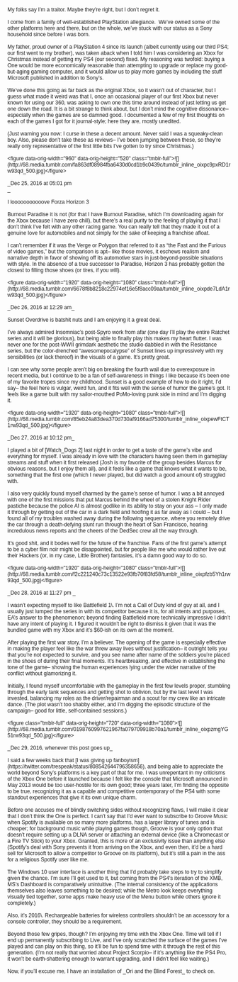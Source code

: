 <!DOCTYPE html PUBLIC "-//W3C//DTD HTML 4.01//EN" "http://www.w3.org/TR/html4/strict.dtd">
<html>
<head>
  <meta http-equiv="Content-Type" content="text/html; charset=utf-8">
  <meta http-equiv="Content-Style-Type" content="text/css">
  <title></title>
  <meta name="Generator" content="Cocoa HTML Writer">
  <meta name="CocoaVersion" content="1504.76">
  <style type="text/css">
    p.p1 {margin: 0.0px 0.0px 0.0px 0.0px; font: 12.0px Helvetica}
    p.p2 {margin: 0.0px 0.0px 0.0px 0.0px; font: 12.0px Helvetica; min-height: 14.0px}
  </style>
</head>
<body>
<p class="p1">My folks say I’m a traitor. Maybe they’re right, but I don’t regret it.</p>
<p class="p2"><br></p>
<p class="p1">I come from a family of well-established PlayStation allegiance.  We’ve owned some of the other platforms here and there, but on the whole, we’ve stuck with our status as a Sony household since before I was born.</p>
<p class="p2"><br></p>
<p class="p1">My father, proud owner of a PlayStation 4 since its launch (albeit currently using our third PS4; our first went to my brother), was taken aback when I told him I was considering an Xbox for Christmas instead of getting my PS4 (our second) fixed. My reasoning was twofold: buying a One would be more economically reasonable than attempting to upgrade or replace my good-but-aging gaming computer, and it would allow us to play more games by including the stuff Microsoft published in addition to Sony’s. </p>
<p class="p2"><br></p>
<p class="p1">We’ve done this going as far back as the original Xbox, so it wasn’t out of character, but I guess what made it weird was that I, once an occasional player of our first Xbox but never known for using our 360, was asking to own one this time around instead of just letting us get one down the road. It is a bit strange to think about, but I don’t mind the cognitive dissonance– especially when the games are so damned good. I documented a few of my first thoughts on each of the games I got for it journal-style; here they are, mostly unedited. </p>
<p class="p2"><br></p>
<p class="p1">(Just warning you now: I curse in these a decent amount. Never said I was a squeaky-clean boy. Also, please don’t take these as reviews– I’ve been jumping between these, so they’re really only representative of the first little bits I’ve gotten to try since Christmas.)</p>
<p class="p2"><br></p>
<p class="p1">&lt;figure data-orig-width="960" data-orig-height="520" class="tmblr-full"&gt;![](http://68.media.tumblr.com/fa863df08984fba6430d0cd1b9c0439c/tumblr_inline_oixpc9pxRD1rw93qd_500.jpg)&lt;/figure&gt;</p>
<p class="p2"><br></p>
<p class="p1">_Dec 25, 2016 at 05:01 pm <span class="Apple-converted-space"> </span></p>
<p class="p1">_</p>
<p class="p2"><br></p>
<p class="p1">I looooooooooove Forza Horizon 3 <span class="Apple-converted-space"> </span></p>
<p class="p2"><br></p>
<p class="p1">Burnout Paradise it is not (for that I have Burnout Paradise, which I’m downloading again for the Xbox because I have zero chill), but there’s a real purity to the feeling of playing it that I don’t think I’ve felt with any other racing game. You can really tell that they made it out of a genuine love for automobiles and not simply for the sake of keeping a franchise afloat. <span class="Apple-converted-space"> </span></p>
<p class="p2"><br></p>
<p class="p1">I can’t remember if it was the Verge or Polygon that referred to it as “the Fast and the Furious of video games,” but the comparison is apt– like those movies, it eschews realism and narrative depth in favor of showing off its automotive stars in just-beyond-possible situations with style. In the absence of a true successor to Paradise, Horizon 3 has probably gotten the closest to filling those shoes (or tires, if you will). <span class="Apple-converted-space"> </span></p>
<p class="p2"><br></p>
<p class="p1">&lt;figure data-orig-width="1920" data-orig-height="1080" class="tmblr-full"&gt;![](http://68.media.tumblr.com/6678f8b8218c22974ef16e5f8acc09aa/tumblr_inline_oixpde7LdA1rw93qd_500.jpg)&lt;/figure&gt;</p>
<p class="p2"><br></p>
<p class="p1">_Dec 26, 2016 at 12:29 am_</p>
<p class="p2"><br></p>
<p class="p1">Sunset Overdrive is batshit nuts and I am enjoying it a great deal. <span class="Apple-converted-space"> </span></p>
<p class="p2"><br></p>
<p class="p1">I’ve always admired Insomniac’s post-Spyro work from afar (one day I’ll play the entire Ratchet series and it will be glorious), but being able to finally play this makes my heart flutter. I was never one for the post-WWII grimdark aesthetic the studio dabbled in with the Resistance series, but the color-drenched “awesomepocalypse” of Sunset lines up impressively with my sensibilities (or lack thereof) in the visuals of a game. It’s pretty great. <span class="Apple-converted-space"> </span></p>
<p class="p2"><br></p>
<p class="p1">I can see why some people aren’t big on breaking the fourth wall due to overexposure in recent media, but I continue to be a fan of self-awareness in things I like because it’s been one of my favorite tropes since my childhood. Sunset is a good example of how to do it right, I’d say– the feel here is vulgar, weird fun, and it fits well with the sense of humor the game’s got. It feels like a game built with my sailor-mouthed PoMo-loving punk side in mind and I’m digging it.  <span class="Apple-converted-space"> </span></p>
<p class="p2"><br></p>
<p class="p1">&lt;figure data-orig-width="1920" data-orig-height="1080" class="tmblr-full"&gt;![](http://68.media.tumblr.com/85eb24a83dea370d730af9166ad75300/tumblr_inline_oixpewFtCT1rw93qd_500.jpg)&lt;/figure&gt;</p>
<p class="p2"><br></p>
<p class="p1">_Dec 27, 2016 at 10:12 pm_</p>
<p class="p2"><br></p>
<p class="p1">I played a bit of [Watch_Dogs 2] last night in order to get a taste of the game’s vibe and everything for myself. I was already in love with the characters having seen them in gameplay streams and stuff when it first released (Josh is my favorite of the group besides Marcus for obvious reasons, but I enjoy them all), and it feels like a game that knows what it wants to be, something that the first one (which I never played, but did watch a good amount of) struggled with.</p>
<p class="p2"><br></p>
<p class="p1">I also very quickly found myself charmed by the game’s sense of humor. I was a bit annoyed with one of the first missions that put Marcus behind the wheel of a stolen Knight Rider pastiche because the police AI is almost godlike in its ability to stay on your ass – I only made it through by getting out of the car in a dark field and hoofing it as far away as I could – but I found all of my troubles washed away during the following sequence, where you remotely drive the car through a death-defying stunt run through the heart of San Francisco, hearing incredulous news reports and the cheers of the DedSec crew all the way through.</p>
<p class="p2"><br></p>
<p class="p1">It’s good shit, and it bodes well for the future of the franchise. Fans of the first game’s attempt to be a cyber film noir might be disappointed, but for people like me who would rather live out their Hackers (or, in my case, Little Brother) fantasies, it’s a damn good way to do so.</p>
<p class="p2"><br></p>
<p class="p1">&lt;figure data-orig-width="1920" data-orig-height="1080" class="tmblr-full"&gt;![](http://68.media.tumblr.com/f2c221240c73c13522e93fb70f83fd58/tumblr_inline_oixpfzb5Yh1rw93qd_500.jpg)&lt;/figure&gt;</p>
<p class="p2"><br></p>
<p class="p1">_Dec 28, 2016 at 11:27 pm _</p>
<p class="p2"><br></p>
<p class="p1">I wasn’t expecting myself to like Battlefield 1\. I’m not a Call of Duty kind of guy at all, and I usually just lumped the series in with its competitor because it is, for all intents and purposes, EA’s answer to the phenomenon; beyond finding Battlefield more technically impressive I didn’t have any intent of playing it. I figured it wouldn’t be right to dismiss it given that it was the bundled game with my Xbox and it’s $60-ish on its own at the moment. <span class="Apple-converted-space"> </span></p>
<p class="p2"><br></p>
<p class="p1">After playing the first war story, I’m a believer. The opening of the game is especially effective in making the player feel like the war threw away lives without justification– it outright tells you that you’re not expected to survive, and you see name after name of the soldiers you’re placed in the shoes of during their final moments. It’s heartbreaking, and effective in establishing the tone of the game– showing the human experiences lying under the wider narrative of the conflict without glamorizing it. <span class="Apple-converted-space"> </span></p>
<p class="p2"><br></p>
<p class="p1">Initially, I found myself uncomfortable with the gameplay in the first few levels proper, stumbling through the early tank sequences and getting shot to oblivion, but by the last level I was invested, balancing my roles as the driver/repairman and a scout for my crew like an intricate dance. (The plot wasn’t too shabby either, and I’m digging the episodic structure of the campaign– good for little, self-contained sessions.) <span class="Apple-converted-space"> </span></p>
<p class="p2"><br></p>
<p class="p1">&lt;figure class="tmblr-full" data-orig-height="720" data-orig-width="1080"&gt;![](http://68.media.tumblr.com/0198760997621967fa079709918b70a1/tumblr_inline_oixpzmgYG51rw93qd_500.jpg)&lt;/figure&gt;</p>
<p class="p2"><br></p>
<p class="p1">_Dec 29, 2016, whenever this post goes up_</p>
<p class="p2"><br></p>
<p class="p1">I said a few weeks back that [I was giving up fanboyism](https://twitter.com/trespeak/status/808542644796358656), and being able to appreciate the world beyond Sony’s platforms is a key part of that for me. I was unrepentant in my criticisms of the Xbox One before it launched because I felt like the console that Microsoft announced in May 2013 would be too user-hostile for its own good; three years later, I’m finding the opposite to be true, recognizing it as a capable and competitive contemporary of the PS4 with some standout experiences that give it its own unique charm.</p>
<p class="p2"><br></p>
<p class="p1">Before one accuses me of blindly switching sides without recognizing flaws, I will make it clear that I don’t think the One is perfect. I can’t say that I’d ever want to subscribe to Groove Music when Spotify is available on so many more platforms, has a larger library of tunes and is cheaper; for background music while playing games though, Groove is your only option that doesn’t require setting up a DLNA server or attaching an external device (like a Chromecast or a Fire TV Stick) to your Xbox. Granted, this is more of an exclusivity issue than anything else (Spotify’s deal with Sony prevents it from arriving on the Xbox, and even then, it’d be a hard sell for Microsoft to allow a competitor to Groove on its platform), but it’s still a pain in the ass for a religious Spotify user like me. </p>
<p class="p2"><br></p>
<p class="p1">The Windows 10 user interface is another thing that I’d probably take steps to try to simplify given the chance. I’m sure I’ll get used to it, but coming from the PS4′s iteration of the XMB, MS’s Dashboard is comparatively unintuitive. (The internal consistency of the applications themselves also leaves something to be desired; while the Metro look keeps everything visually tied together, some apps make heavy use of the Menu button while others ignore it completely.)</p>
<p class="p2"><br></p>
<p class="p1">Also, it’s 2016\. Rechargeable batteries for wireless controllers shouldn’t be an accessory for a console controller, they should be a requirement.</p>
<p class="p2"><br></p>
<p class="p1">Beyond those few gripes, though? I’m enjoying my time with the Xbox One. Time will tell if I end up permanently subscribing to Live, and I’ve only scratched the surface of the games I’ve played and can play on this thing, so it’ll be fun to spend time with it through the rest of this generation. (I’m not really that worried about Project Scorpio– if it’s anything like the PS4 Pro, it won’t be earth-shattering enough to warrant upgrading, and I didn’t feel like waiting.)</p>
<p class="p2"><br></p>
<p class="p1">Now, if you’ll excuse me, I have an installation of _Ori and the Blind Forest_ to check on.</p>
</body>
</html>
